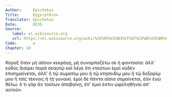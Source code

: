 ```yaml
---
Author:     Epictetus  
Title:      Εγχειρίδιον  
Translator: Epictetus  
Date:       0135  
Source:
   label: el.wikisource.org
   url: https://el.wikisource.org/wiki/%CE%95%CE%B3%CF%87%CE%B5%CE%B9%CF%81%CE%AF%CE%B4%CE%B9%CE%BF%CE%BD 
Code:       e  
Chapter: 18
---
```


Κόραξ ὅταν μὴ αἴσιον κεκράγῃ, μὴ συναρπαζέτω σε ἡ φαντασία: ἀλλ' εὐθὺς διαίρει
παρὰ σεαυτῷ καὶ λέγε ὅτι «τούτων ἐμοὶ οὐδὲν ἐπισημαίνεται, ἀλλ' ἢ τῷ σωματίῳ
μου ἢ τῷ κτησειδίῳ μου ἢ τῷ δοξαρίῳ μου ἢ τοῖς τέκνοις ἢ τῇ γυναικί. ἐμοὶ δὲ
πάντα αἴσια σημαίνεται, ἐὰν ἐγὼ θέλω: ὅ τι γὰρ ἂν τούτων ἀποβαίνῃ, ἐπ' ἐμοί
ἐστιν ὠφεληθῆναι ἀπ' αὐτοῦ».


